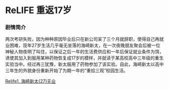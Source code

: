 # ReLIFE 重返17岁

### 剧情简介

两次考研失败，因为种种原因毕业后只在新公司呆了三个月就辞职，使得自己再就业困难，现年27岁生活几乎毫无坐落的海崎新太，在一次夜晚朋友聚会后被一位神秘人物夜明了叫住，以保证之后一年的生活费供应和一年后保证就业条件为饵，诱使其加入到服用某种药物恢复成17岁的模样，并就读于某高校高中三年级的重生实验当中。经过再三犹豫，新太服用了药物参加了该实验。自此，海崎新太以高中三年生的外貌身份重新开始了为期一年的“重拾三观”校园生活。


[Relife1. 海崎新太(27)无业](https://lunchao666.github.io/lunchao/jpg/Relife1)



